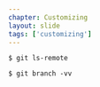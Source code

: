 ```yaml
---
chapter: Customizing
layout: slide
tags: ['customizing']
---
```


	$ git ls-remote

	$ git branch -vv
